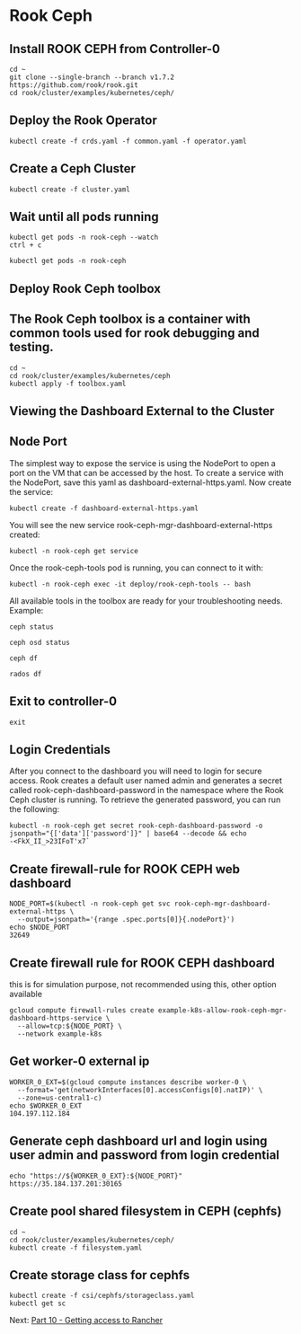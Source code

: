 # Rook Ceph

## Install ROOK CEPH from Controller-0
```
cd ~
git clone --single-branch --branch v1.7.2 https://github.com/rook/rook.git
cd rook/cluster/examples/kubernetes/ceph/
```

## Deploy the Rook Operator
```
kubectl create -f crds.yaml -f common.yaml -f operator.yaml
```

## Create a Ceph Cluster
```
kubectl create -f cluster.yaml
```

## Wait until all pods running
```
kubectl get pods -n rook-ceph --watch
ctrl + c

kubectl get pods -n rook-ceph
```

## Deploy Rook Ceph toolbox
## The Rook Ceph toolbox is a container with common tools used for rook debugging and testing.
```
cd ~
cd rook/cluster/examples/kubernetes/ceph
kubectl apply -f toolbox.yaml
```

## Viewing the Dashboard External to the Cluster
## Node Port

The simplest way to expose the service is using the NodePort to open a port on the VM that can be accessed by the host. To create a service with the NodePort, save this yaml as dashboard-external-https.yaml.
Now create the service:
```
kubectl create -f dashboard-external-https.yaml
```

You will see the new service rook-ceph-mgr-dashboard-external-https created:
```
kubectl -n rook-ceph get service
```

Once the rook-ceph-tools pod is running, you can connect to it with:
```
kubectl -n rook-ceph exec -it deploy/rook-ceph-tools -- bash
```
All available tools in the toolbox are ready for your troubleshooting needs.
Example:
```
ceph status
```

```
ceph osd status
```

```
ceph df
```

```
rados df
```

## Exit to controller-0
```
exit
```

## Login Credentials
After you connect to the dashboard you will need to login for secure access. Rook creates a default user named admin and generates a secret called rook-ceph-dashboard-password in the namespace where the Rook Ceph cluster is running. To retrieve the generated password, you can run the following:
```
kubectl -n rook-ceph get secret rook-ceph-dashboard-password -o jsonpath="{['data']['password']}" | base64 --decode && echo
-<FkX_II_>23IFoT'x7`
```

## Create firewall-rule for ROOK CEPH web dashboard
```
NODE_PORT=$(kubectl -n rook-ceph get svc rook-ceph-mgr-dashboard-external-https \
  --output=jsonpath='{range .spec.ports[0]}{.nodePort}')
echo $NODE_PORT
32649
```

## Create firewall rule for ROOK CEPH dashboard
this is for simulation purpose, not recommended using this, other option available
```
gcloud compute firewall-rules create example-k8s-allow-rook-ceph-mgr-dashboard-https-service \
  --allow=tcp:${NODE_PORT} \
  --network example-k8s
```

## Get worker-0 external ip
```
WORKER_0_EXT=$(gcloud compute instances describe worker-0 \
  --format='get(networkInterfaces[0].accessConfigs[0].natIP)' \
  --zone=us-central1-c)
echo $WORKER_0_EXT
104.197.112.184
```

## Generate ceph dashboard url and login using user admin and password from login credential
```
echo "https://${WORKER_0_EXT}:${NODE_PORT}"
https://35.184.137.201:30165
```

## Create pool shared filesystem in CEPH (cephfs)
```
cd ~
cd rook/cluster/examples/kubernetes/ceph/
kubectl create -f filesystem.yaml
```

## Create storage class for cephfs
```
kubectl create -f csi/cephfs/storageclass.yaml
kubectl get sc
```


Next: [Part 10 - Getting access to Rancher](11-part-10.md)
